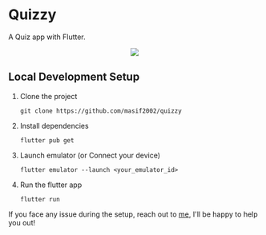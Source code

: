 # Quizzy

A Quiz app with Flutter.


<div align='center'>
  <img src='https://github.com/masif2002/quizzy/assets/94846379/bdfe335e-dcb5-4b0a-9cc5-2412ee54bd63' />
</div>


## Local Development Setup
1. Clone the project
    ```
    git clone https://github.com/masif2002/quizzy
    ```
2. Install dependencies
    ```
    flutter pub get
    ```
3. Launch emulator (or Connect your device)
    ```
    flutter emulator --launch <your_emulator_id>
    ```
3. Run the flutter app
    ```
    flutter run
    ```


If you face any issue during the setup, reach out to [me](https://www.linkedin.com/in/masif2002/), I'll be happy to help you out!